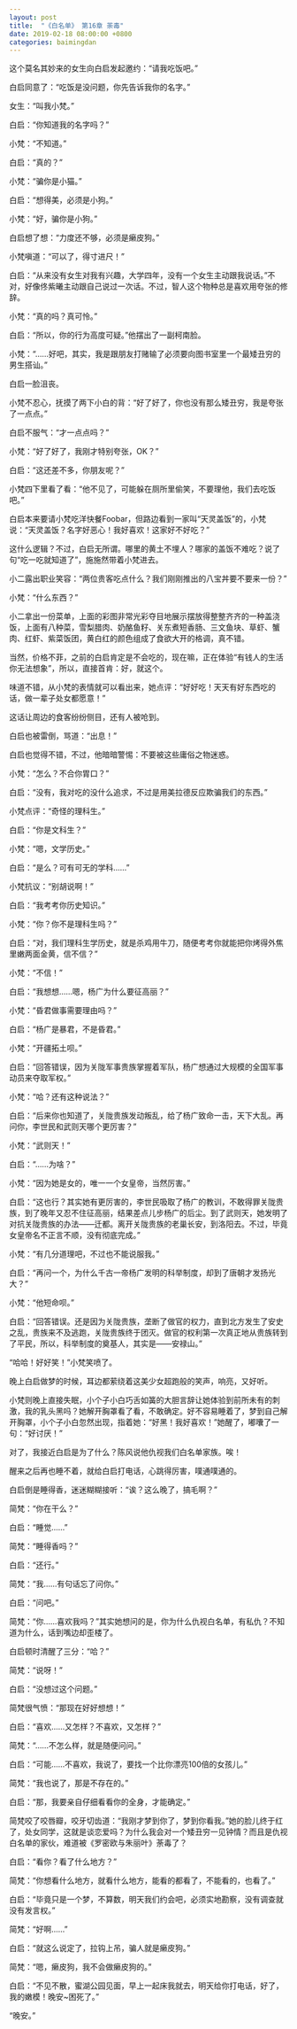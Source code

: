 ```yaml
---
layout: post
title:  "《白名单》 第16章 荼毒"
date: 2019-02-18 08:00:00 +0800
categories: baimingdan
---
```

这个莫名其妙来的女生向白启发起邀约：“请我吃饭吧。”

白启同意了：“吃饭是没问题，你先告诉我你的名字。”

女生：“叫我小梵。”

白启：“你知道我的名字吗？”

小梵：“不知道。”

白启：“真的？”

小梵：“骗你是小猫。”

白启：“想得美，必须是小狗。”

小梵：“好，骗你是小狗。”

白启想了想：“力度还不够，必须是癞皮狗。”

小梵嗔道：“可以了，得寸进尺！”

白启：“从来没有女生对我有兴趣，大学四年，没有一个女生主动跟我说话。”不对，好像佟紫曦主动跟自己说过一次话。不过，智人这个物种总是喜欢用夸张的修辞。

小梵：“真的吗？真可怜。”

白启：“所以，你的行为高度可疑。”他摆出了一副柯南脸。

小梵：“……好吧，其实，我是跟朋友打赌输了必须要向图书室里一个最矮丑穷的男生搭讪。”

白启一脸沮丧。

小梵不忍心，抚摸了两下小白的背：“好了好了，你也没有那么矮丑穷，我是夸张了一点点。”

白启不服气：“才一点点吗？”

小梵：“好了好了，我刚才特别夸张，OK？”

白启：“这还差不多，你朋友呢？”

小梵四下里看了看：“他不见了，可能躲在厕所里偷笑，不要理他，我们去吃饭吧。”

白启本来要请小梵吃洋快餐Foobar，但路边看到一家叫“天灵盖饭”的，小梵说：“天灵盖饭？名字好恶心！我好喜欢！这家好不好吃？”

这什么逻辑？不过，白启无所谓。哪里的黄土不埋人？哪家的盖饭不难吃？说了句“吃一吃就知道了”，施施然带着小梵进去。

小二露出职业笑容：“两位贵客吃点什么？我们刚刚推出的八宝丼要不要来一份？”

小梵：“什么东西？”

小二拿出一份菜单，上面的彩图非常光彩夺目地展示摆放得整整齐齐的一种盖浇饭，上面有八种菜，雪梨腊肉、奶酪鱼籽、关东煮短香肠、三文鱼块、草虾、蟹肉、红虾、紫菜饭团，黄白红的颜色组成了食欲大开的格调，真不错。

当然，价格不菲，之前的白启肯定是不会吃的，现在嘛，正在体验“有钱人的生活你无法想象”，所以，直接首肯：好，就这个。

味道不错，从小梵的表情就可以看出来，她点评：“好好吃！天天有好东西吃的话，做一辈子处女都愿意！”

这话让周边的食客纷纷侧目，还有人被呛到。

白启也被雷倒，骂道：“出息！”

白启也觉得不错，不过，他暗暗警惕：不要被这些庸俗之物迷惑。

小梵：“怎么？不合你胃口？”

白启：“没有，我对吃的没什么追求，不过是用美拉德反应欺骗我们的东西。”

小梵点评：“奇怪的理科生。”

白启：“你是文科生？”

小梵：“嗯，文学历史。”

白启：“是么？可有可无的学科……”

小梵抗议：“别胡说啊！”

白启：“我考考你历史知识。”

小梵：“你？你不是理科生吗？”

白启：“对，我们理科生学历史，就是杀鸡用牛刀，随便考考你就能把你烤得外焦里嫩两面金黄，信不信？”

小梵：“不信！”

白启：“我想想……嗯，杨广为什么要征高丽？”

小梵：“昏君做事需要理由吗？”

白启：“杨广是暴君，不是昏君。”

小梵：“开疆拓土呗。”

白启：“回答错误，因为关陇军事贵族掌握着军队，杨广想通过大规模的全国军事动员来夺取军权。”

小梵：“哈？还有这种说法？”

白启：“后来你也知道了，关陇贵族发动叛乱，给了杨广致命一击，天下大乱。再问你，李世民和武则天哪个更厉害？”

小梵：“武则天！”

白启：“……为啥？”

小梵：“因为她是女的，唯一一个女皇帝，当然厉害。”

白启：“这也行？其实她有更厉害的，李世民吸取了杨广的教训，不敢得罪关陇贵族，到了晚年又忍不住征高丽，结果差点儿步杨广的后尘。到了武则天，她发明了对抗关陇贵族的办法——迁都。离开关陇贵族的老巢长安，到洛阳去。不过，毕竟女皇帝名不正言不顺，没有彻底完成。”

小梵：“有几分道理吧，不过也不能说服我。”

白启：“再问一个，为什么千古一帝杨广发明的科举制度，却到了唐朝才发扬光大？”

小梵：“他短命呗。”

白启：“回答错误。还是因为关陇贵族，垄断了做官的权力，直到北方发生了安史之乱，贵族来不及逃跑，关陇贵族终于团灭。做官的权利第一次真正地从贵族转到了平民，所以，科举制度的奠基人，其实是——安禄山。”

“哈哈！好好笑！”小梵笑喷了。

晚上白启做梦的时候，耳边都萦绕着这美少女超跑般的笑声，响亮，又好听。

小梵则晚上直接失眠，小个子小白巧舌如簧的大胆言辞让她体验到前所未有的刺激，我的乳头黑吗？她解开胸罩看了看，不敢确定。好不容易睡着了，梦到自己解开胸罩，小个子小白忽然出现，指着她：“好黑！我好喜欢！”她醒了，嘟囔了一句：“好讨厌！”

对了，我接近白启是为了什么？陈风说他仇视我们白名单家族。唉！

醒来之后再也睡不着，就给白启打电话，心跳得厉害，噗通噗通的。

白启倒是睡得香，迷迷糊糊接听：“诶？这么晚了，搞毛啊？”

简梵：“你在干么？”

白启：“睡觉……”

简梵：“睡得香吗？”

白启：“还行。”

简梵：“我……有句话忘了问你。”

白启：“问吧。”

简梵：“你……喜欢我吗？”其实她想问的是，你为什么仇视白名单，有私仇？不知道为什么，话到嘴边却歪楼了。

白启顿时清醒了三分：“哈？”

简梵：“说呀！”

白启：“没想过这个问题。”

简梵很气愤：“那现在好好想想！”

白启：“喜欢……又怎样？不喜欢，又怎样？”

简梵：“……不怎么样，就是随便问问。”

白启：“可能……不喜欢，我说了，要找一个比你漂亮100倍的女孩儿。”

简梵：“我也说了，那是不存在的。”

白启：“那，我要亲自仔细看看你的全身，才能确定。”

简梵咬了咬唇瓣，咬牙切齿道：“我刚才梦到你了，梦到你看我。”她的脸儿终于红了，处女同学，这就是谈恋爱吗？为什么我会对一个矮丑穷一见钟情？而且是仇视白名单的家伙，难道被《罗密欧与朱丽叶》荼毒了？

白启：“看你？看了什么地方？”

简梵：“你想看什么地方，就看什么地方，能看的都看了，不能看的，也看了。”

白启：“毕竟只是一个梦，不算数，明天我们约会吧，必须实地勘察，没有调查就没有发言权。”

简梵：“好啊……”

白启：“就这么说定了，拉钩上吊，骗人就是癞皮狗。”

简梵：“嗯，癞皮狗，我不会做癞皮狗的。”

白启：“不见不散，蜜湖公园见面，早上一起床我就去，明天给你打电话，好了，我的嫩模！晚安~困死了。”

“晚安。”
